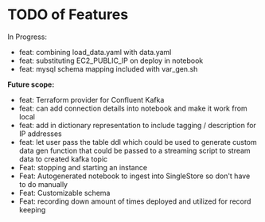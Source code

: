 # TODO of Features

In Progress:

- feat: combining load_data.yaml with data.yaml
- feat: substituting EC2_PUBLIC_IP on deploy in notebook
- feat: mysql schema mapping included with var_gen.sh

**Future scope:**

- feat: Terraform provider for Confluent Kafka
- feat: can add connection details into notebook and make it work from local
- feat: add in dictionary representation to include tagging / description for IP addresses
- feat: let user pass the table ddl which could be used to generate custom data gen function that could be passed to a streaming script to stream data to created kafka topic
- Feat: stopping and starting an instance
- Feat: Autogenerated notebook to ingest into SingleStore so don't have to do manually
- Feat: Customizable schema
- Feat: recording down amount of times deployed and utilized for record keeping
